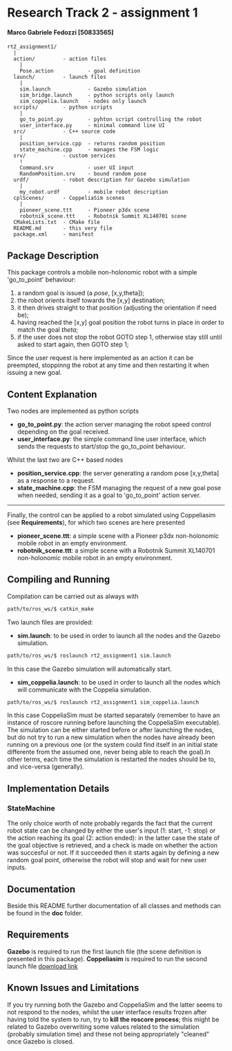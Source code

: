 # Research Track 2 - assignment 1

#### Marco Gabriele Fedozzi [50833565]

```
rt2_assignment1/
  |
  action/         - action files
    |
    Pose.action           - goal definition
  launch/         - launch files
    |
    sim.launch            - Gazebo simulation
    sim_bridge.launch     - python scripts only launch
    sim_coppelia.launch   - nodes only launch
  scripts/        - python scripts
    |
    go_to_point.py        - pyhton script controlling the robot
    user_interface.py     - minimal command line UI
  src/            - C++ source code
    |
    position_service.cpp  - returns random position
    state_machine.cpp     - manages the FSM logic
  srv/            - custom services
    !
    Command.srv           - user UI input
    RandomPosition.srv    - bound random pose
  urdf/           - robot description for Gazebo simulation
    |
    my_robot.urdf         - mobile robot description
  cplScenes/      - CoppeliaSim scenes
    |
    pioneer_scene.ttt     - Pioneer p3dx scene
    robotnik_scene.ttt    - Robotnik Summit XL140701 scene
  CMakeLists.txt  - CMake file
  README.md       - this very file
  package.xml     - manifest
```
## Package Description

This package controls a mobile non-holonomic robot with a simple 'go_to_point' behaviour:
1. a random goal is issued (a _pose_, [x,y,theta]);
2. the robot orients itself towards the [x,y] destination;
3. it then drives straight to that position (adjusting the orientation if need be);
4. having reached the [x,y] goal position the robot turns in place in order to match the goal _theta_;
5. if the user does not stop the robot GOTO step 1, otherwise stay still until asked to start again, then GOTO step 1;

Since the user request is here implemented as an action it can be preempted, stoppinng the robot at any time and then restarting it when issuing a new goal.

## Content Explanation

Two nodes are implemented as python scripts
- **go_to_point.py**: the action server managing the robot speed control depending on the goal received.
- **user_interface.py**:  the simple command line user interface, which sends the requests to start/stop the go_to_point behaviour.

Whilst the last two are C++ based nodes
- **position_service.cpp**: the server generating a random pose [x,y,theta] as a response to a request.
- **state_machine.cpp**:  the FSM managing the request of a new goal pose when needed, sending it as a goal to 'go_to_point' action server.

---

Finally, the control can be applied to a robot simulated using Coppeliasim (see **Requirements**), for which two scenes are here presented
- **pioneer_scene.ttt**: a simple scene with a Pioneer p3dx non-holonomic mobile robot in an empty environment.
- **robotnik_scene.ttt**: a simple scene with a Robotnik Summit XL140701 non-holonomic mobile robot in an empty environment.

## Compiling and Running

Compilation can be carried out as always with
```bash
path/to/ros_ws/$ catkin_make
```

Two launch files are provided:
- **sim.launch**: to be used in order to launch all the nodes and the Gazebo simulation.
```bash
path/to/ros_ws/$ roslaunch rt2_assignment1 sim.launch
```
In this case the Gazebo simulation will automatically start.

- **sim_coppelia.launch**: to be used in order to launch all the nodes which will communicate with the Coppelia simulation.
```bash
path/to/ros_ws/$ roslaunch rt2_assignment1 sim_coppelia.launch
```
In this case CoppeliaSim must be started separately (remember to have an instance of roscore running before launching the CoppeliaSim executable). The simulation can be either started before or after launching the nodes, but do not try to run a new simulation when the nodes have already been running on a previous one (or the system could find itself in an initial state differente from the assumed one, never being able to reach the goal).In other terms, each time the simulation is restarted the nodes should be to, and vice-versa (generally).

## Implementation Details

### StateMachine

The only choice worth of note probably regards the fact that the current robot state can be changed by either the user's input (1: start, -1: stop) or the action reaching its goal (2: action ended): in the latter case the state of the goal objective is retrieved, and a check is made on whether the action was succesful or not. If it succeeded then it starts again by defining a new random goal point, otherwise the robot will stop and wait for new user inputs.

## Documentation

Beside this README further documentation of all classes and methods can be found in the **doc** folder.

## Requirements

**Gazebo** is required to run the first launch file (the scene definition is presented in this package).
**Coppeliasim** is required to run the second launch file [download link](http://www.coppeliarobotics.com/downloads.html)

## Known Issues and Limitations

If you try running both the Gazebo and CoppeliaSim and the latter seems to not respond to the nodes, whilst the user interface results frozen after having told the system to run, try to **kill the roscore process**; this might be related to Gazebo overwriting some values related to the simulation (probably simulation time) and these not being appropriately "cleaned" once Gazebo is closed.
